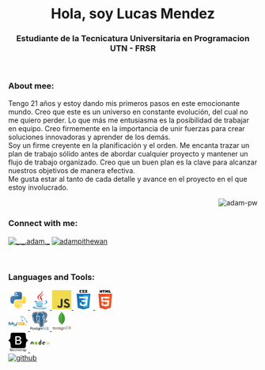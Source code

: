 
<h1 align="center">Hola, soy Lucas Mendez</h1>
<h3 align="center">Estudiante de la Tecnicatura Universitaria en Programacion UTN - FRSR</h3>
<br>
<h3 align="left">About mee:</h3>
<p align="left">
Tengo 21 años y estoy dando mis primeros pasos en este emocionante mundo. Creo que este es un universo en constante evolución, del cual no me quiero perder. Lo que más me entusiasma es la posibilidad de trabajar en equipo. Creo firmemente en la importancia de unir fuerzas para crear soluciones innovadoras y aprender de los demás.
<br>
Soy un firme creyente en la planificación y el orden. Me encanta trazar un plan de trabajo sólido antes de abordar cualquier proyecto y mantener un flujo de trabajo organizado. Creo que un buen plan es la clave para alcanzar nuestros objetivos de manera efectiva.
<br>
Me gusta estar al tanto de cada detalle y avance en el proyecto en el que estoy involucrado.
</p>
<p><img align="right" src="https://github.com/Adam-pw/Adam-pw/blob/main/animation_500_kxa883sd.gif" alt="adam-pw" /></p>

<br>

<h3 align="left">Connect with me:</h3>
<p align="left">
  <a href="https://www.instagram.com/lucasmendez_11/" target="blank"><img align="center"
      src="https://raw.githubusercontent.com/rahuldkjain/github-profile-readme-generator/master/src/images/icons/Social/instagram.svg"
      alt="_._.adam._" height="30" width="40" /></a>
 <a href="https://twitter.com/LucasMendez_11" target="blank"><img align="center"
      src="https://raw.githubusercontent.com/rahuldkjain/github-profile-readme-generator/master/src/images/icons/Social/twitter.svg"
      alt="adampithewan" height="30" width="40" /></a>
</p>

<br>

<h3 align="left">Languages and Tools:</h3>
<p align="left">
  <a href="https://www.python.org" target="_blank" rel="noreferrer"> 
    <img src="https://raw.githubusercontent.com/devicons/devicon/master/icons/python/python-original.svg" alt="python" width="40" height="40" /> 
  </a> 
  <a href="https://www.java.com" target="_blank" rel="noreferrer"> 
    <img src="https://raw.githubusercontent.com/devicons/devicon/master/icons/java/java-original.svg" alt="java" width="40" height="40" /> 
  </a> 
  <a href="https://developer.mozilla.org/en-US/docs/Web/JavaScript" target="_blank" rel="noreferrer"> 
    <img src="https://raw.githubusercontent.com/devicons/devicon/master/icons/javascript/javascript-original.svg" alt="javascript" width="40" height="40" /> 
  </a> 
  <a href="https://www.css3.com/" target="_blank" rel="noreferrer"> 
    <img src="https://raw.githubusercontent.com/devicons/devicon/master/icons/css3/css3-original-wordmark.svg" alt="mysql" width="40" height="40" /> 
  </a>
  <a href="https://www.html.com/" target="_blank" rel="noreferrer"> 
    <img src="https://raw.githubusercontent.com/devicons/devicon/master/icons/html5/html5-original-wordmark.svg" alt="mysql" width="40" height="40" /> 
  </a>
  <br>
  <a href="https://www.mysql.com/" target="_blank" rel="noreferrer"> 
    <img src="https://raw.githubusercontent.com/devicons/devicon/master/icons/mysql/mysql-original-wordmark.svg" alt="mysql" width="40" height="40" /> 
  </a> 
  <a href="https://www.pgadmin.org/" target="_blank" rel="noreferrer"> 
    <img src="https://raw.githubusercontent.com/devicons/devicon/master/icons/postgresql/postgresql-original-wordmark.svg" alt="pgadmin" width="40" height="40" /> 
  </a>
  <a href="https://www.mongodb.com/" target="_blank" rel="noreferrer"> 
    <img src="https://raw.githubusercontent.com/devicons/devicon/master/icons/mongodb/mongodb-original-wordmark.svg" alt="mongodb" width="40" height="40" /> 
  </a>
  <br>
  <a href="https://getbootstrap.com" target="_blank" rel="noreferrer">
    <img src="https://raw.githubusercontent.com/devicons/devicon/master/icons/bootstrap/bootstrap-plain-wordmark.svg" alt="bootstrap" width="40" height="40" /> 
  </a> 
  <a href="https://nodejs.org" target="_blank" rel="noreferrer"> 
    <img src="https://raw.githubusercontent.com/devicons/devicon/master/icons/nodejs/nodejs-original-wordmark.svg" alt="nodejs" width="40" height="40" />
  </a> 
  <br>
  <a href="https://www.github.com/" target="_blank" rel="noreferrer"> 
    <img src="https://camo.githubusercontent.com/fbfcb9e3dc648adc93bef37c718db16c52f617ad055a26de6dc3c21865c3321d/68747470733a2f2f7777772e766563746f726c6f676f2e7a6f6e652f6c6f676f732f6769742d73636d2f6769742d73636d2d69636f6e2e737667" alt="github" width="40" height="40" /> 
  </a>
</p>

<br>
